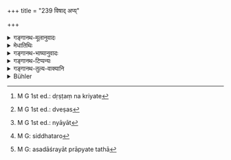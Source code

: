 +++
title = "239 विषाद् अप्य्"

+++

<details><summary>गङ्गानथ-मूलानुवादः</summary>

Nectar mat be taken even from poison, good advice even prom a child; good conduct (may be learnt) even from a foe; and gold (mat be taken) even from an impure source.—(239)
</details>

<details><summary>मेधातिथिः</summary>

पूर्व इमौ चापद्य् अब्राह्मणाद् अप्य् अध्येतव्यम् (म्ध् २.१४१) इत्य् अस्य विधेः शेषः । अनेन लोकप्रवादो दृष्टान्तीक्रियते[^५७१] । एवं हि लौकिका आहुः- "असतस् सद् उपादेयम्" । 


[^५७१]:
     M G 1st ed.: dṛṣṭaṃ na kriyate

- **विषे ऽपि** यद् **अमृतं** तद् **ग्राह्यम्** एव, यथा हंस उदकात् क्षीरं गृह्णाति । रसायनेषु केषुचित् विषं इत्य् एतद् अभिप्रेत्योक्तम् **। बालो ऽपि** यत् किंचिद् अकस्मात् **सुभाषितं** माङ्गलिकं प्रस्थानादौ वक्ति तद् ग्राह्यम् । **अमित्रादेर् अपि सतां यद् वृत्तं** शिष्टाचारः । न द्वेष्यस्[^५७२] तेनैतद् आचरितम् इति त्याज्यः[^५७३] । प्रसिद्धतरो[^५७४] ऽयं दृष्टान्तः- **अमेध्याद् अपि काञ्चनं** सुवर्णम् । असदाश्रयाद् अप्य् एते यथा[^५७५] गृह्यते तद्वद् अब्राह्मणाद् अध्ययनम् इति ॥ २.२३९ ॥


[^५७५]:
     M G: asadāśrayāt prāpyate tathā


[^५७४]:
     M G: siddhataro


[^५७३]:
     M G 1st ed.: nyāyāt


[^५७२]:
     M G 1st ed.: dveṣas
</details>

<details><summary>गङ्गानथ-भाष्यानुवादः</summary>

The preceding verse as well as these two verses (239 and 240) are supplementary to the injunction contained in verse 241.

The present verse cites an ordinary saying in support of the injunction. Ordinary people say that ‘good may be taken even out of evil.’ If there is nectar in poison, that should be taken in the same manner as the swan takes the milk out of water. This is said in reference to certain medicinal preparations which contain poisonous ingredients.

Even if a child should happen to say something good,—if be pronounces, for instance, some auspicious words at the time of one’s starting for a journey,—it should be accepted.

‘*Even from a foe*’—one should learn —‘*good conduct*,’—*i.e*., of cultured behaviour; and it would not be right to shun such behaviour simply because it happens to be followed by one’s enemy.

The next instance is still more well known—‘*gold may be taken even from an impure source*.’

The sense of all this is tbat just as the good things herein enumerated are accepted even from evil sources, so may learning be acquired even from a non-Brāhmaṇa.—(239)
</details>

<details><summary>गङ्गानथ-टिप्पन्यः</summary>

This verse is quoted in *Vīramitrodaya* (Saṃskāra, p. 514) along with the preceding verse;—and in *Smṛticandrikā* (Saṃskāra, p. 144).
</details>

<details><summary>गङ्गानथ-तुल्य-वाक्यानि</summary>

*Mahābhārata* (12.165.30-31).—(Same as Manu.)
</details>

<details><summary>Bühler</summary>

239	Even from poison nectar may be taken, even from a child good advice, even from a foe (a lesson in) good conduct, and even from an impure (substance) gold.
</details>
